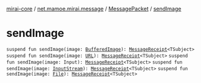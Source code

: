 [mirai-core](../../index.md) / [net.mamoe.mirai.message](../index.md) / [MessagePacket](index.md) / [sendImage](./send-image.md)

# sendImage

`suspend fun sendImage(image: `[`BufferedImage`](https://docs.oracle.com/javase/6/docs/api/java/awt/image/BufferedImage.html)`): `[`MessageReceipt`](../-message-receipt/index.md)`<TSubject>`
`suspend fun sendImage(image: `[`URL`](https://docs.oracle.com/javase/6/docs/api/java/net/URL.html)`): `[`MessageReceipt`](../-message-receipt/index.md)`<TSubject>`
`suspend fun sendImage(image: Input): `[`MessageReceipt`](../-message-receipt/index.md)`<TSubject>`
`suspend fun sendImage(image: `[`InputStream`](https://docs.oracle.com/javase/6/docs/api/java/io/InputStream.html)`): `[`MessageReceipt`](../-message-receipt/index.md)`<TSubject>`
`suspend fun sendImage(image: `[`File`](https://docs.oracle.com/javase/6/docs/api/java/io/File.html)`): `[`MessageReceipt`](../-message-receipt/index.md)`<TSubject>`